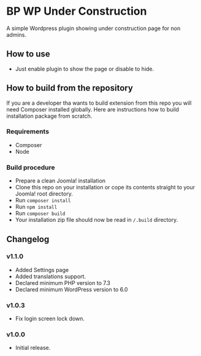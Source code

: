 # BP WP Under Construction
A simple Wordpress plugin showing under construction page for non admins. 

## How to use
- Just enable plugin to show the page or disable to hide.

## How to build from the repository 
If you are a developer tha wants to build extension from this repo you will need Composer installed globally. 
Here are instructions how to build installation package from scratch.

### Requirements
- Composer
- Node

### Build procedure

- Prepare a clean Joomla! installation
- Clone this repo on your installation or cope its contents straight to your Joomla! root directory.
- Run `composer install`
- Run `npm install`
- Run `composer build`
- Your installation zip file should now be read in `/.build` directory.

## Changelog

### v1.1.0

- Added Settings page
- Added translations support.
- Declared minimum PHP version to 7.3
- Declared minimum WordPress version to 6.0

### v1.0.3

- Fix login screen lock down.

### v1.0.0

- Initial release.